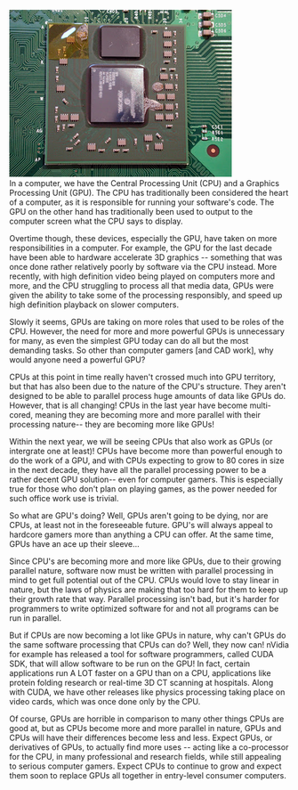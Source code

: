 [![](40.jpg)](http://bp1.blogger.com/_kfv2ADnjgQg/SF1c0n0UpHI/AAAAAAAABKY/tvwHZiAWI1Y/s1600-h/40.jpg)  
In a computer, we have the Central Processing Unit (CPU) and a Graphics Processing Unit (GPU). The CPU has traditionally been considered the heart of a computer, as it is responsible for running your software's code. The GPU on the other hand has traditionally been used to output to the computer screen what the CPU says to display.  
  
Overtime though, these devices, especially the GPU, have taken on more responsibilities in a computer. For example, the GPU for the last decade have been able to hardware accelerate 3D graphics -- something that was once done rather relatively poorly by software via the CPU instead. More recently, with high definition video being played on computers more and more, and the CPU struggling to process all that media data, GPUs were given the ability to take some of the processing responsibly, and speed up high definition playback on slower computers.   
  
Slowly it seems, GPUs are taking on more roles that used to be roles of the CPU. However, the need for more and more powerful GPUs is unnecessary for many, as even the simplest GPU today can do all but the most demanding tasks. So other than computer gamers [and CAD work], why would anyone need a powerful GPU?  
  
CPUs at this point in time really haven't crossed much into GPU territory, but that has also been due to the nature of the CPU's structure. They aren't designed to be able to parallel process huge amounts of data like GPUs do. However, that is all changing! CPUs in the last year have become multi-cored, meaning they are becoming more and more parallel with their processing nature-- they are becoming more like GPUs!   
  
Within the next year, we will be seeing CPUs that also work as GPUs (or intergrate one at least)! CPUs have become more than powerful enough to do the work of a GPU, and with CPUs expecting to grow to 80 cores in size in the next decade, they have all the parallel processing power to be a rather decent GPU solution-- even for computer gamers. This is especially true for those who don't plan on playing games, as the power needed for such office work use is trivial.  
  
So what are GPU's doing? Well, GPUs aren't going to be dying, nor are CPUs, at least not in the foreseeable future. GPU's will always appeal to hardcore gamers more than anything a CPU can offer. At the same time, GPUs have an ace up their sleeve...   
  
Since CPU's are becoming more and more like GPUs, due to their growing parallel nature, software now must be written with parallel processing in mind to get full potential out of the CPU. CPUs would love to stay linear in nature, but the laws of physics are making that too hard for them to keep up their growth rate that way. Parallel processing isn't bad, but it's harder for programmers to write optimized software for and not all programs can be run in parallel.  
  
But if CPUs are now becoming a lot like GPUs in nature, why can't GPUs do the same software processing that CPUs can do? Well, they now can! nVidia for example has released a tool for software programmers, called CUDA SDK, that will allow software to be run on the GPU! In fact, certain applications run A LOT faster on a GPU than on a CPU, applications like protein folding research or real-time 3D CT scanning at hospitals. Along with CUDA, we have other releases like physics processing taking place on video cards, which was once done only by the CPU.  
  
Of course, GPUs are horrible in comparison to many other things CPUs are good at, but as CPUs become more and more parallel in nature, GPUs and CPUs will have their differences become less and less. Expect GPUs, or derivatives of GPUs, to actually find more uses -- acting like a co-processor for the CPU, in many professional and research fields, while still appealing to serious computer gamers. Expect CPUs to continue to grow and expect them soon to replace GPUs all together in entry-level consumer computers. 